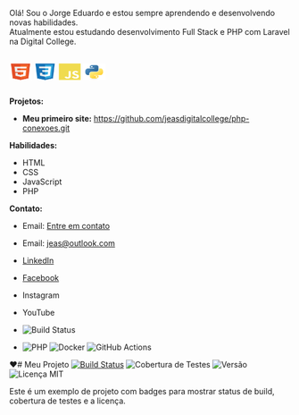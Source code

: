 Olá! Sou o Jorge Eduardo e estou sempre aprendendo e desenvolvendo novas habilidades.   
Atualmente estou estudando desenvolvimento Full Stack e PHP com Laravel na Digital College.

<div style="display: inline_block"><br>
  <img align="center" alt="Rafa-HTML" height="30" width="40" src="https://raw.githubusercontent.com/devicons/devicon/master/icons/html5/html5-original.svg">
  <img align="center" alt="Rafa-CSS" height="30" width="40" src="https://raw.githubusercontent.com/devicons/devicon/master/icons/css3/css3-original.svg">
  <img align="center" alt="Rafa-Js" height="30" width="40" src="https://raw.githubusercontent.com/devicons/devicon/master/icons/javascript/javascript-plain.svg">
  <img align="center" alt="Rafa-Python" height="30" width="40" src="https://raw.githubusercontent.com/devicons/devicon/master/icons/python/python-original.svg">
</div>
  
  ##
**Projetos:**
* **Meu primeiro site:** https://github.com/jeasdigitalcollege/php-conexoes.git

**Habilidades:**
* HTML
* CSS
* JavaScript
* PHP
  
**Contato:**
* Email: [Entre em contato](mailto:jeas@outlook.com?subject=Contato%20pelo%20GitHub&body=Olá,%20gostaria%20de%20entrar%em%contato...)
* Email: jeas@outlook.com
* [LinkedIn](https://linkedin.com/in/jorgeeasiqueira "Perfil no LinkedIn")
* [Facebook](https://facebook.com/jorgeeasiqueira "Perfil no Facebook")
* Instagram 
* YouTube

* ![Build Status](https://img.shields.io/badge/build-passing-brightgreen)

* ![PHP](https://img.shields.io/badge/PHP-7.4-blue)
![Docker](https://img.shields.io/badge/Docker-19.03-blue)
![GitHub Actions](https://img.shields.io/badge/GitHub_Actions-CI%2FCD-brightgreen)

❤# Meu Projeto
[![Build Status](https://img.shields.io/badge/build-passing-brightgreen)](https://github.com/usuario/repo/actions)
![Cobertura de Testes](https://img.shields.io/badge/coverage-95%25-brightgreen)
![Versão](https://img.shields.io/badge/version-1.0.0-blue)
![Licença MIT](https://img.shields.io/badge/license-MIT-green)

Este é um exemplo de projeto com badges para mostrar status de build, cobertura de testes e a licença.


